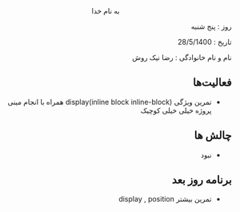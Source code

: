 
<div dir="rtl" align="center">
به نام خدا
</div>
<div dir="rtl" align="right">

روز : پنج شنبه

تاریخ : 28/5/1400

نام و نام خانوادگی   : رضا نیک روش

## فعالیت‌ها
* تمرین ویژگی display(inline block inline-block) همراه با انجام مینی پروژه خیلی خیلی کوچیک
## چالش ها 
* نبود
## برنامه روز بعد
* تمرین بیشتر display , position
</div>